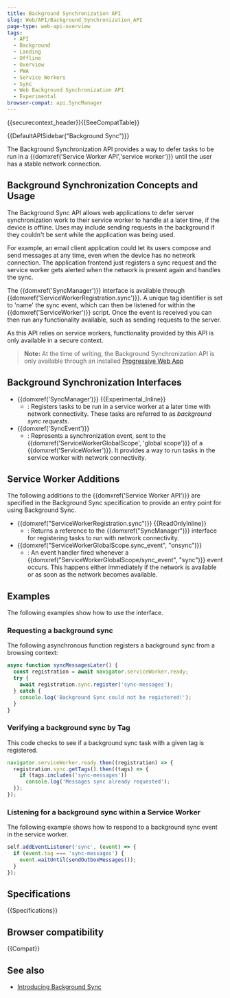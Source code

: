 ```yaml
---
title: Background Synchronization API
slug: Web/API/Background_Synchronization_API
page-type: web-api-overview
tags:
  - API
  - Background
  - Landing
  - Offline
  - Overview
  - PWA
  - Service Workers
  - Sync
  - Web Background Synchronization API
  - Experimental
browser-compat: api.SyncManager
---
```


{{securecontext_header}}{{SeeCompatTable}}

{{DefaultAPISidebar("Background Sync")}}

The Background Synchronization API provides a way to defer tasks to be run in a {{domxref('Service Worker API','service worker')}} until the user has a stable network connection.

## Background Synchronization Concepts and Usage

The Background Sync API allows web applications to defer server synchronization work to their service worker to handle at a later time, if the device is offline. Uses may include sending requests in the background if they couldn't be sent while the application was being used.

For example, an email client application could let its users compose and send messages at any time, even when the device has no network connection. The application frontend just registers a sync request and the service worker gets alerted when the network is present again and handles the sync.

The {{domxref('SyncManager')}} interface is available through {{domxref('ServiceWorkerRegistration.sync')}}. A unique tag identifier is set to 'name' the sync event, which can then be listened for within the {{domxref('ServiceWorker')}} script. Once the event is received you can then run any functionality available, such as sending requests to the server.

As this API relies on service workers, functionality provided by this API is only available in a secure context.

> **Note:** At the time of writing, the Background Synchronization API is only available through an installed [Progressive Web App](/en-US/docs/Web/Progressive_web_apps)

## Background Synchronization Interfaces

- {{domxref('SyncManager')}} {{Experimental_Inline}}
  - : Registers tasks to be run in a service worker at a later time with network connectivity. These tasks are referred to as _background sync requests_.
- {{domxref('SyncEvent')}}
  - : Represents a synchronization event, sent to the {{domxref('ServiceWorkerGlobalScope', 'global scope')}} of a {{domxref('ServiceWorker')}}. It provides a way to run tasks in the service worker with network connectivity.

## Service Worker Additions

The following additions to the {{domxref('Service Worker API')}} are specified in the Background Sync specification to provide an entry point for using Background Sync.

- {{domxref("ServiceWorkerRegistration.sync")}} {{ReadOnlyInline}}
  - : Returns a reference to the {{domxref("SyncManager")}} interface for registering tasks to run with network connectivity.
- {{domxref("ServiceWorkerGlobalScope.sync_event", "onsync")}}
  - : An event handler fired whenever a {{domxref("ServiceWorkerGlobalScope/sync_event", "sync")}} event occurs. This happens either immediately if the network is available or as soon as the network becomes available.

## Examples

The following examples show how to use the interface.

### Requesting a background sync

The following asynchronous function registers a background sync from a browsing context:

```js
async function syncMessagesLater() {
  const registration = await navigator.serviceWorker.ready;
  try {
    await registration.sync.register('sync-messages');
  } catch {
    console.log('Background Sync could not be registered!');
  }
}
```

### Verifying a background sync by Tag

This code checks to see if a background sync task with a given tag is registered.

```js
navigator.serviceWorker.ready.then((registration) => {
  registration.sync.getTags().then((tags) => {
    if (tags.includes('sync-messages'))
      console.log('Messages sync already requested');
  });
});
```

### Listening for a background sync within a Service Worker

The following example shows how to respond to a background sync event in the service worker.

```js
self.addEventListener('sync', (event) => {
  if (event.tag === 'sync-messages') {
    event.waitUntil(sendOutboxMessages());
  }
});
```

## Specifications

{{Specifications}}

## Browser compatibility

{{Compat}}

## See also

- [Introducing Background Sync](https://developer.chrome.com/blog/background-sync/)

